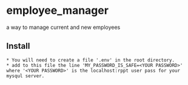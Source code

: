 # employee_manager
a way to manage current and new employees


## Install
    * You will need to create a file '.env' in the root directory.
    * add to this file the line 'MY_PASSWORD_IS_SAFE=<YOUR PASSWORD>' where '<YOUR PASSWORD>' is the localhost:rppt user pass for your mysqul server.

